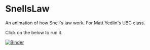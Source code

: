 # SnellsLaw
An animation of how Snell's law work. For Matt Yedlin's UBC class. 

Click on the below to run it. 

[![Binder](https://mybinder.org/badge_logo.svg)](https://mybinder.org/v2/gh/mlamoureux/SnellsLaw/main?filepath=SnellsDemo_v1.ipynb)
